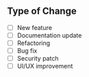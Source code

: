 ## Type of Change
- [ ] New feature
- [ ] Documentation update
- [ ] Refactoring
- [ ] Bug fix
- [ ] Security patch
- [ ] UI/UX improvement